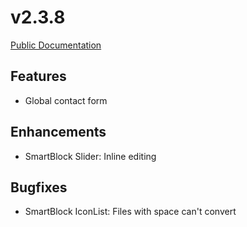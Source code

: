 # v2.3.8

[Public Documentation](https://github.com/wirDesign-communication-AG/wirHub-doc/issues/107)

## Features

- Global contact form

## Enhancements

- SmartBlock Slider: Inline editing

## Bugfixes

- SmartBlock IconList: Files with space can't convert